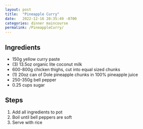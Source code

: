 ```yaml
---
layout: post
title:  "Pineapple Curry"
date:   2022-12-16 20:35:49 -0700
categories: dinner maincourse
permalink: /PineappleCurry/
---
```

## Ingredients
* 150g yellow curry paste
* (3) 13.5oz organic lite coconut milk
* 600-800g chicken thighs, cut into equal sized chunks
* (1) 20oz can of Dole pineapple chunks in 100% pineapple juice
* 250-350g bell pepper
* 0.25 cups sugar

## Steps
1. Add all ingredients to pot
2. Boil until bell peppers are soft
3. Serve with rice